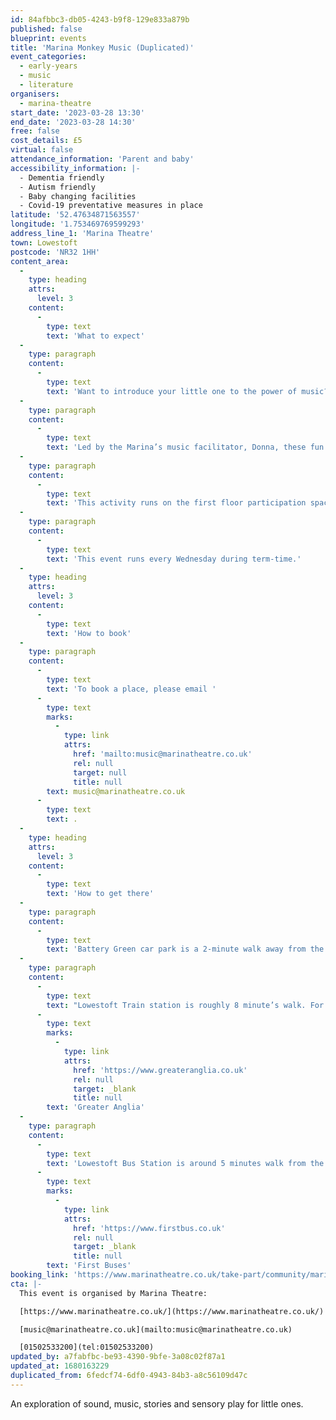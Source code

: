 ```yaml
---
id: 84afbbc3-db05-4243-b9f8-129e833a879b
published: false
blueprint: events
title: 'Marina Monkey Music (Duplicated)'
event_categories:
  - early-years
  - music
  - literature
organisers:
  - marina-theatre
start_date: '2023-03-28 13:30'
end_date: '2023-03-28 14:30'
free: false
cost_details: £5
virtual: false
attendance_information: 'Parent and baby'
accessibility_information: |-
  - Dementia friendly
  - Autism friendly
  - Baby changing facilities
  - Covid-19 preventative measures in place
latitude: '52.47634871563557'
longitude: '1.753469769599293'
address_line_1: 'Marina Theatre'
town: Lowestoft
postcode: 'NR32 1HH'
content_area:
  -
    type: heading
    attrs:
      level: 3
    content:
      -
        type: text
        text: 'What to expect'
  -
    type: paragraph
    content:
      -
        type: text
        text: 'Want to introduce your little one to the power of music? Looking for a fun friendly and supportive environment to let your baby play? Then Marina Monkey Music is the place for you!'
  -
    type: paragraph
    content:
      -
        type: text
        text: 'Led by the Marina’s music facilitator, Donna, these fun weekly sessions are for pre-walking small people and their adults to explore sound, music, stories and sensory play.'
  -
    type: paragraph
    content:
      -
        type: text
        text: 'This activity runs on the first floor participation space which, unfortunately, has no wheelchair access. There is a separate buggy park area within the Marina Theatre, with baby changing facilities'
  -
    type: paragraph
    content:
      -
        type: text
        text: 'This event runs every Wednesday during term-time.'
  -
    type: heading
    attrs:
      level: 3
    content:
      -
        type: text
        text: 'How to book'
  -
    type: paragraph
    content:
      -
        type: text
        text: 'To book a place, please email '
      -
        type: text
        marks:
          -
            type: link
            attrs:
              href: 'mailto:music@marinatheatre.co.uk'
              rel: null
              target: null
              title: null
        text: music@marinatheatre.co.uk
      -
        type: text
        text: .
  -
    type: heading
    attrs:
      level: 3
    content:
      -
        type: text
        text: 'How to get there'
  -
    type: paragraph
    content:
      -
        type: text
        text: 'Battery Green car park is a 2-minute walk away from the Theatre. Use NR32 1DH. Parking is free after 18:00. More car parking spaces can be found at Clapham Road car park behind Lowestoft Library, which is roughly a 5-minute walk from the Theatre.'
  -
    type: paragraph
    content:
      -
        type: text
        text: "Lowestoft Train station is roughly 8 minute’s walk. For train times visit\_"
      -
        type: text
        marks:
          -
            type: link
            attrs:
              href: 'https://www.greateranglia.co.uk'
              rel: null
              target: _blank
              title: null
        text: 'Greater Anglia'
  -
    type: paragraph
    content:
      -
        type: text
        text: 'Lowestoft Bus Station is around 5 minutes walk from the Theatre. For bus times visit '
      -
        type: text
        marks:
          -
            type: link
            attrs:
              href: 'https://www.firstbus.co.uk'
              rel: null
              target: _blank
              title: null
        text: 'First Buses'
booking_link: 'https://www.marinatheatre.co.uk/take-part/community/marina-monkey-music/'
cta: |-
  This event is organised by Marina Theatre:

  [https://www.marinatheatre.co.uk/](https://www.marinatheatre.co.uk/)

  [music@marinatheatre.co.uk](mailto:music@marinatheatre.co.uk)

  [01502533200](tel:01502533200)
updated_by: a7fabfbc-be93-4390-9bfe-3a08c02f87a1
updated_at: 1680163229
duplicated_from: 6fedcf74-6df0-4943-84b3-a8c56109d47c
---
```

An exploration of sound, music, stories and sensory play for little ones.